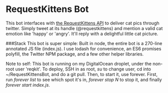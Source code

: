 RequestKittens Bot
==========

This bot interfaces with [the RequestKittens API](https://github.com/joshwcomeau/RequestKittens) to deliver cat pics through twitter. Simply tweet at its handle (@requestkittens) and mention a valid cat emotion like 'happy' or 'angry'. It'll reply with a delightful little cat picture.


###Stack
This bot is super simple: Built in node, the entire bot is a 270-line annotated JS file (index.js). I use lodash for convenience, an ES6 promises polyfill, the Twitter NPM package, and a few other helper libraries.




Note to self: This bot is running on my DigitalOcean droplet, under the non-root user 'reqkit'. To deploy, SSH in as root, *su* to change user, cd into ~/RequestKittensBot, and do a git pull. Then, to start it, use forever. First, run *forever list* to see which spot it's in, *forever stop N* to stop it, and finally *forever start index.js*.